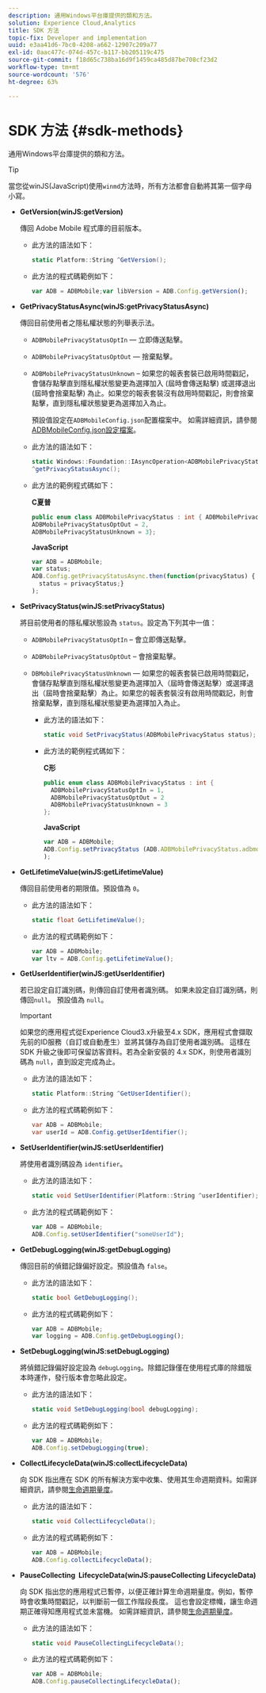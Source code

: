 ```yaml
---
description: 通用Windows平台庫提供的類和方法。
solution: Experience Cloud,Analytics
title: SDK 方法
topic-fix: Developer and implementation
uuid: e3aa41d6-7bc0-4208-a662-12907c209a77
exl-id: 0aac477c-074d-457c-b117-bb205119c475
source-git-commit: f18d65c738ba16d9f1459ca485d87be708cf23d2
workflow-type: tm+mt
source-wordcount: '576'
ht-degree: 63%

---
```


# SDK 方法 {#sdk-methods}

通用Windows平台庫提供的類和方法。

>[!TIP]
>
>當您從winJS(JavaScript)使用`winmd`方法時，所有方法都會自動將其第一個字母小寫。

* **GetVersion(winJS:getVersion)**

   傳回 Adobe Mobile 程式庫的目前版本。

   * 此方法的語法如下：

      ```csharp
      static Platform::String ^GetVersion();
      ```

   * 此方法的程式碼範例如下：

      ```js
      var ADB = ADBMobile;var libVersion = ADB.Config.getVersion();
      ```

* **GetPrivacyStatusAsync(winJS:getPrivacyStatusAsync)**

   傳回目前使用者之隱私權狀態的列舉表示法。

   * `ADBMobilePrivacyStatusOptIn`  — 立即傳送點擊。
   * `ADBMobilePrivacyStatusOptOut`  — 捨棄點擊。
   * `ADBMobilePrivacyStatusUnknown` – 如果您的報表套裝已啟用時間戳記，會儲存點擊直到隱私權狀態變更為選擇加入 (屆時會傳送點擊) 或選擇退出 (屆時會捨棄點擊) 為止。如果您的報表套裝沒有啟用時間戳記，則會捨棄點擊，直到隱私權狀態變更為選擇加入為止。

      預設值設定在`ADBMobileConfig.json`配置檔案中。 如需詳細資訊，請參閱[ADBMobileConfig.json設定檔案](/help/universal-windows/c-configuration/c.json.md)。

   * 此方法的語法如下：

      ```csharp
      static Windows::Foundation::IAsyncOperation<ADBMobilePrivacyStatus>
      ^getPrivacyStatusAsync();
      ```

   * 此方法的範例程式碼如下：

      **C夏普**

      ```csharp
      public enum class ADBMobilePrivacyStatus : int { ADBMobilePrivacyStatusOptIn = 1, 
      ADBMobilePrivacyStatusOptOut = 2, 
      ADBMobilePrivacyStatusUnknown = 3};
      ```

      **JavaScript**

      ```javascript
      var ADB = ADBMobile;
      var status;
      ADB.Config.getPrivacyStatusAsync.then(function(privacyStatus) {
        status = privacyStatus;}
      );
      ```

* **SetPrivacyStatus(winJS:setPrivacyStatus)**

   將目前使用者的隱私權狀態設為 `status`。設定為下列其中一值：
   * `ADBMobilePrivacyStatusOptIn` – 會立即傳送點擊。
   * `ADBMobilePrivacyStatusOptOut` – 會捨棄點擊。
   * `DBMobilePrivacyStatusUnknown`  — 如果您的報表套裝已啟用時間戳記，會儲存點擊直到隱私權狀態變更為選擇加入（屆時會傳送點擊）或選擇退出（屆時會捨棄點擊）為止。如果您的報表套裝沒有啟用時間戳記，則會捨棄點擊，直到隱私權狀態變更為選擇加入為止。

      * 此方法的語法如下：

         ```csharp
         static void SetPrivacyStatus(ADBMobilePrivacyStatus status);
         ```

      * 此方法的範例程式碼如下：

         **C形**

         ```csharp
         public enum class ADBMobilePrivacyStatus : int { 
           ADBMobilePrivacyStatusOptIn = 1, 
           ADBMobilePrivacyStatusOptOut = 2
           ADBMobilePrivacyStatusUnknown = 3
         };
         ```

         **JavaScript**

         ```js
         var ADB = ADBMobile;
         ADB.Config.setPrivacyStatus (ADB.ADBMobilePrivacyStatus.adbmobilePrivacyStatusOptIn
         );
         ```

* **GetLifetimeValue(winJS:getLifetimeValue)**

   傳回目前使用者的期限值。預設值為 `0`。

   * 此方法的語法如下：

      ```csharp
      static float GetLifetimeValue(); 
      ```

   * 此方法的程式碼範例如下：

      ```js
      var ADB = ADBMobile;
      var ltv = ADB.Config.getLifetimeValue();
      ```

* **GetUserIdentifier(winJS:getUserIdentifier)**

   若已設定自訂識別碼，則傳回自訂使用者識別碼。 如果未設定自訂識別碼，則傳回`null`。
預設值為 `null`。

   >[!IMPORTANT]
   >
   >如果您的應用程式從Experience Cloud3.x升級至4.x SDK，應用程式會擷取先前的ID服務（自訂或自動產生）並將其儲存為自訂使用者識別碼。 這樣在 SDK 升級之後即可保留訪客資料。若為全新安裝的 4.x SDK，則使用者識別碼為 `null`，直到設定完成為止。

   * 此方法的語法如下：

      ```csharp
      static Platform::String ^GetUserIdentifier(); 
      ```

   * 此方法的程式碼範例如下：

      ```csharp
      var ADB = ADBMobile;
      var userId = ADB.Config.getUserIdentifier(); 
      ```

* **SetUserIdentifier(winJS:setUserIdentifier)**

   將使用者識別碼設為 `identifier`。

   * 此方法的語法如下：

      ```csharp
      static void SetUserIdentifier(Platform::String ^userIdentifier); 
      ```

   * 此方法的程式碼範例如下：

      ```javascript
      var ADB = ADBMobile;
      ADB.Config.setUserIdentifier("someUserId");
      ```

* **GetDebugLogging(winJS:getDebugLogging)**

   傳回目前的偵錯記錄偏好設定。預設值為 `false`。

   * 此方法的語法如下：

      ```csharp
      static bool GetDebugLogging();
      ```

   * 此方法的程式碼範例如下：

      ```javascript
      var ADB = ADBMobile;
      var logging = ADB.Config.getDebugLogging();
      ```

* **SetDebugLogging(winJS:setDebugLogging)**

   將偵錯記錄偏好設定設為 `debugLogging`。除錯記錄僅在使用程式庫的除錯版本時運作，發行版本會忽略此設定。

   * 此方法的語法如下：

      ```csharp
      static void SetDebugLogging(bool debugLogging);
      ```

   * 此方法的程式碼範例如下：

      ```js
      var ADB = ADBMobile;
      ADB.Config.setDebugLogging(true);
      ```

* **CollectLifecycleData(winJS:collectLifecycleData)**

   向 SDK 指出應在 SDK 的所有解決方案中收集、使用其生命週期資料。如需詳細資訊，請參閱[生命週期量度](/help/universal-windows/metrics.md)。

   * 此方法的語法如下：

      ```csharp
      static void CollectLifecycleData();
      ```

   * 此方法的程式碼範例如下：

      ```js
      var ADB = ADBMobile;
      ADB.Config.collectLifecycleData();
      ```

* **PauseCollecting &#x200B; LifecycleData(winJS:pauseCollecting &#x200B; LifecycleData)**

   向 SDK 指出您的應用程式已暫停，以便正確計算生命週期量度。例如，暫停時會收集時間戳記，以判斷前一個工作階段長度。 這也會設定標幟，讓生命週期正確得知應用程式並未當機。 如需詳細資訊，請參閱[生命週期量度](/help/universal-windows/metrics.md)。

   * 此方法的語法如下：

      ```csharp
      static void PauseCollectingLifecycleData();
      ```

   * 此方法的程式碼範例如下：

      ```js
      var ADB = ADBMobile;
      ADB.Config.pauseCollectingLifecycleData(); 
      ```
